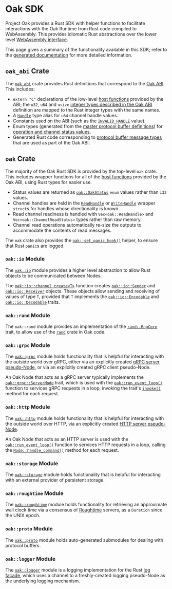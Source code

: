 # Oak SDK

Project Oak provides a Rust SDK with helper functions to facilitate interactions
with the Oak Runtime from Rust code compiled to WebAssembly. This provides
idiomatic Rust abstractions over the lower level
[WebAssembly interface](abi.md).

This page gives a summary of the functionality available in this SDK; refer to
the [generated documentation](https://project-oak.github.io/oak/sdk) for more
detailed information.

## `oak_abi` Crate

The
[`oak_abi`](https://project-oak.github.io/oak/oak_abi/doc/oak_abi/index.html)
crate provides Rust definitions that correspond to the [Oak ABI](abi.md). This
includes:

- `extern "C"` declarations of the low-level
  [host functions](abi.md#host-functions) provided by the ABI; the `u32`, `u64`
  and `usize` [integer types described in the Oak ABI](abi.md#integer-types)
  definition are mapped to the Rust integer types with the same names.
- A
  [`Handle`](https://project-oak.github.io/oak/oak_abi/doc/oak_abi/type.Handle.html)
  type alias for `u64` channel handle values.
- Constants used on the ABI (such as the
  [`INVALID_HANDLE`](https://project-oak.github.io/oak/oak_abi/doc/oak_abi/constant.INVALID_HANDLE.html)
  value).
- Enum types (generated from the
  [master protocol buffer definitions](/oak_abi/proto/oak_abi.proto)) for
  [operation and channel status values](abi.md#integer-types).
- Generated Rust code corresponding to
  [protocol buffer message types](abi.md#protocol-buffer-messages) that are used
  as part of the Oak ABI.

## `oak` Crate

The majority of the Oak Rust SDK is provided by the top-level `oak` crate. This
includes wrapper functions for all of the
[host functions](abi.md#host-functions) provided by the Oak ABI, using Rust
types for easier use.

- Status values are returned as
  [`oak::OakStatus`](https://project-oak.github.io/oak/sdk/doc/oak/enum.OakStatus.html)
  `enum` values rather than `i32` values.
- Channel handles are held in the
  [`ReadHandle`](https://project-oak.github.io/oak/sdk/doc/oak/struct.ReadHandle.html)
  or
  [`WriteHandle`](https://project-oak.github.io/oak/sdk/doc/oak/struct.WriteHandle.html)
  wrapper `struct`s for handles whose directionality is known.
- Read channel readiness is handled with `Vec<oak::ReadHandle>` and
  `Vec<oak::ChannelReadStatus>` types rather than raw memory.
- Channel read operations automatically re-size the outputs to accommodate the
  contents of read messages.

The `oak` crate also provides the
[`oak::set_panic_hook()`](https://project-oak.github.io/oak/sdk/doc/oak/fn.set_panic_hook.html)
helper, to ensure that Rust `panic`s are logged.

### `oak::io` Module

The [`oak::io`](https://project-oak.github.io/oak/sdk/doc/oak/io/index.html)
module provides a higher level abstraction to allow Rust objects to be
communicated between Nodes.

The
[`oak::io::channel_create<T>`](https://project-oak.github.io/oak/sdk/doc/oak/io/fn.channel_create.html)
function creates
[`oak::io::Sender`](https://project-oak.github.io/oak/sdk/doc/oak/io/struct.Sender.html)
and
[`oak::io::Receiver`](https://project-oak.github.io/oak/sdk/doc/oak/io/struct.Receiver.html)
objects. These objects allow sending and receiving of values of type `T`,
provided that `T` implements the
[`oak::io::Encodable`](https://project-oak.github.io/oak/sdk/doc/oak/io/trait.Encodable.html)
and
[`oak::io::Decodable`](https://project-oak.github.io/oak/sdk/doc/oak/io/trait.Decodable.html)
traits.

### `oak::rand` Module

The `oak::rand` module provides an implementation of the
[`rand::RngCore`](https://rust-random.github.io/rand/rand/trait.RngCore.html)
trait, to allow use of the
[`rand`](https://rust-random.github.io/rand/rand/index.html) crate in Oak code.

### `oak::grpc` Module

The [`oak::grpc`](https://project-oak.github.io/oak/sdk/doc/oak/grpc/index.html)
module holds functionality that is helpful for interacting with the outside
world over gRPC, either via an explicitly created
[gRPC server pseudo-Node](concepts.md#pseudo-nodes), or via an explicitly
created gRPC client pseudo-Node.

An Oak Node that acts as a gRPC server typically implements the
[`oak::grpc::ServerNode`](https://project-oak.github.io/oak/sdk/doc/oak/grpc/trait.ServerNode.html)
trait, which is used with the
[`oak::run_event_loop()`](https://project-oak.github.io/oak/sdk/doc/oak/fn.run_event_loop.html)
function to services gRPC requests in a loop, invoking the trait's
[`invoke()`](https://project-oak.github.io/oak/sdk/doc/oak/grpc/trait.ServerNode.html#tymethod.invoke)
method for each request.

### `oak::http` Module

The [`oak::http`](https://project-oak.github.io/oak/sdk/doc/oak/http/index.html)
module holds functionality that is helpful for interacting with the outside
world over HTTP, via an explicitly created
[HTTP server pseudo-Node](concepts.md#pseudo-nodes).

An Oak Node that acts as an HTTP server is used with the
[`oak::run_event_loop()`](https://project-oak.github.io/oak/sdk/doc/oak/fn.run_event_loop.html)
function to services HTTP requests in a loop, calling the
[`Node::handle_command()`](https://project-oak.github.io/oak/sdk/doc/oak/trait.Node.html#tymethod.handle_command)
method for each request.

### `oak::storage` Module

The
[`oak::storage`](https://project-oak.github.io/oak/sdk/doc/oak/storage/index.html)
module holds functionality that is helpful for interacting with an external
provider of persistent storage.

### `oak::roughtime` Module

The
[`oak::roughtime`](https://project-oak.github.io/oak/sdk/doc/oak/roughtime/index.html)
module holds functionality for retrieving an approximate wall clock time via a
consensus of [Roughtime](https://roughtime.googlesource.com/roughtime) servers,
as a `Duration` since the UNIX epoch.

### `oak::proto` Module

The
[`oak::proto`](https://project-oak.github.io/oak/sdk/doc/oak/proto/index.html)
module holds auto-generated submodules for dealing with protocol buffers.

### `oak::logger` Module

The
[`oak::logger`](https://project-oak.github.io/oak/sdk/doc/oak/logger/index.html)
module is a logging implementation for the Rust
[log facade](https://crates.io/crates/log), which uses a channel to a
freshly-created logging pseudo-Node as the underlying logging mechanism.
